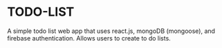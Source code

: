 # TODO-LIST
A simple todo list web app that uses react.js, mongoDB (mongoose), and firebase authentication. Allows users to create to do lists.

